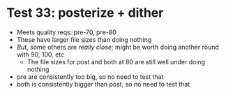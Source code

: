 # Test 33: posterize + dither

* Meets quality reqs: pre-70, pre-80
* These have larger file sizes than doing nothing
* *But*, some others are *really close*; might be worth doing another round with 90, 100, etc
	* The file sizes for post and both at 80 are still well under doing nothing
* pre are consistently too big, so no need to test that
* both is consistently bigger than post, so no need to test that